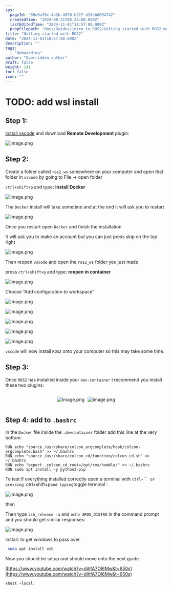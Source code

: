 ```yaml
---
sys:
  pageId: "89e0a78c-4e2b-4070-b327-d28cb0694742"
  createdTime: "2024-08-21T00:24:00.000Z"
  lastEditedTime: "2024-11-01T18:57:00.000Z"
  propFilepath: "docs/Guides/intro_to_ROS2/Getting started with ROS2.md"
title: "Getting started with ROS2"
date: "2024-11-01T18:57:00.000Z"
description: ""
tags:
  - "Onboarding"
author: "Overridden author"
draft: false
weight: 141
toc: false
icon: ""
---
```


# TODO: add wsl install

## Step 1:

[Install vscode](https://code.visualstudio.com/download) and download **Remote Development** plugin:

![image.png](https://prod-files-secure.s3.us-west-2.amazonaws.com/d518164a-d88e-44d1-a4ee-3adb3bd8bce0/efb52993-1881-4a40-b95e-6f020334f022/image.png?X-Amz-Algorithm=AWS4-HMAC-SHA256&X-Amz-Content-Sha256=UNSIGNED-PAYLOAD&X-Amz-Credential=ASIAZI2LB46635DMNZW3%2F20250130%2Fus-west-2%2Fs3%2Faws4_request&X-Amz-Date=20250130T100808Z&X-Amz-Expires=3600&X-Amz-Security-Token=IQoJb3JpZ2luX2VjEJr%2F%2F%2F%2F%2F%2F%2F%2F%2F%2FwEaCXVzLXdlc3QtMiJGMEQCICiLDm3ztSzgb3yGujG5pwQ2MRmfVDKrWtvzvNEv90tBAiBllysOI7Gl2UqZ3LD%2F91N9R3Rpt2Mlbz3TUgvVw0ngnCqIBAij%2F%2F%2F%2F%2F%2F%2F%2F%2F%2F8BEAAaDDYzNzQyMzE4MzgwNSIM4yz0VwNlR8sYv0k5KtwDi5l04OgweWZBcnu0I7B%2F0WL%2BH8CVr4d3MlDnKl%2FlKXG7%2FksBLKy2CABlB0UlTi9jucWPXAnozQNGqC7Iey9LDfbi5d0XcmYdbfnxPOswZm2zPC6O96rvZoe0b7vykeWytTjtMQRFpeaS3glqRONu9amVRiAMHqAno0sMICKrQ26vJ5RBw4sN43hWtDwvUqS44t19%2Fzk7CL4cESfqhb47BbLR1rfvAIR23hBt7zVgC%2BiIYYKsoDYo8LsTvYKyURALJ6ODYukIMyC1Y1yB4fLbYhgqCFQ%2B9Asi73Oyefdng9TRRwSwHO2RrzcwBIfmYXBrCsKovpZdRXTlDqRbRCfaMBlow%2F6VG0gh2v3naYz1NB9uQRy%2F77GLih6sL5o2L4BjP3%2BpxqL7jz53f2Vbo67Smwz8MwHKE7giFQ35LggE%2FolipOVlxvmGafPm9tfJ2mTA6rQnBrr9Ltts38ayVJXA3il6B5xyk5xj51XhdFvq3IxNAMNzHgz9SxJJ%2F8C3Eqlw6HsqMbFcgN%2F1tpnXFc12TSXyLyZ0N8MfeR%2B0AND3jwiY6hGw900lZzo8TCMINdOJPFDpU1rbH%2FxxA1ZnRlKIO2okxBHl2vtNB8%2FOx8%2F1qj1qJ%2B7LYzNDlrmOGO8w9YztvAY6pgEugyFYkZ3NhHQ%2FAecy9Q8NpC9pi%2BFcEvsu5jPUwR8ph8bE9J6cm%2BmsR6a9yLI%2FB6p6godIsRb5NBjAdhkVD1249G7GVQ9DI6xkrzKqp2uQzybGgt9AXeeAXZe73DKirUKTZLbLHOZE9LIWgdZ%2F8RfoE0ffRjlWoIw%2FrNLBhdKCzm5bJsTRKNg3YqK1NlVt8glmV2iafNhaQZdxGhJjzT719FiQFm2x&X-Amz-Signature=0e9fa8cd9afc69545cac799eee5cf221acc28841ba10770c6da48fc2ff4073e3&X-Amz-SignedHeaders=host&x-id=GetObject)

## Step 2:

Create a folder called `ros2_ws` somewhere on your computer and open that folder in `vscode` by going to File → open folder 

`ctrl+shift+p` and type: **Install Docker**

![image.png](https://prod-files-secure.s3.us-west-2.amazonaws.com/d518164a-d88e-44d1-a4ee-3adb3bd8bce0/2269dc0e-1cd5-47ff-bceb-c04ad9b2eab0/image.png?X-Amz-Algorithm=AWS4-HMAC-SHA256&X-Amz-Content-Sha256=UNSIGNED-PAYLOAD&X-Amz-Credential=ASIAZI2LB46635DMNZW3%2F20250130%2Fus-west-2%2Fs3%2Faws4_request&X-Amz-Date=20250130T100808Z&X-Amz-Expires=3600&X-Amz-Security-Token=IQoJb3JpZ2luX2VjEJr%2F%2F%2F%2F%2F%2F%2F%2F%2F%2FwEaCXVzLXdlc3QtMiJGMEQCICiLDm3ztSzgb3yGujG5pwQ2MRmfVDKrWtvzvNEv90tBAiBllysOI7Gl2UqZ3LD%2F91N9R3Rpt2Mlbz3TUgvVw0ngnCqIBAij%2F%2F%2F%2F%2F%2F%2F%2F%2F%2F8BEAAaDDYzNzQyMzE4MzgwNSIM4yz0VwNlR8sYv0k5KtwDi5l04OgweWZBcnu0I7B%2F0WL%2BH8CVr4d3MlDnKl%2FlKXG7%2FksBLKy2CABlB0UlTi9jucWPXAnozQNGqC7Iey9LDfbi5d0XcmYdbfnxPOswZm2zPC6O96rvZoe0b7vykeWytTjtMQRFpeaS3glqRONu9amVRiAMHqAno0sMICKrQ26vJ5RBw4sN43hWtDwvUqS44t19%2Fzk7CL4cESfqhb47BbLR1rfvAIR23hBt7zVgC%2BiIYYKsoDYo8LsTvYKyURALJ6ODYukIMyC1Y1yB4fLbYhgqCFQ%2B9Asi73Oyefdng9TRRwSwHO2RrzcwBIfmYXBrCsKovpZdRXTlDqRbRCfaMBlow%2F6VG0gh2v3naYz1NB9uQRy%2F77GLih6sL5o2L4BjP3%2BpxqL7jz53f2Vbo67Smwz8MwHKE7giFQ35LggE%2FolipOVlxvmGafPm9tfJ2mTA6rQnBrr9Ltts38ayVJXA3il6B5xyk5xj51XhdFvq3IxNAMNzHgz9SxJJ%2F8C3Eqlw6HsqMbFcgN%2F1tpnXFc12TSXyLyZ0N8MfeR%2B0AND3jwiY6hGw900lZzo8TCMINdOJPFDpU1rbH%2FxxA1ZnRlKIO2okxBHl2vtNB8%2FOx8%2F1qj1qJ%2B7LYzNDlrmOGO8w9YztvAY6pgEugyFYkZ3NhHQ%2FAecy9Q8NpC9pi%2BFcEvsu5jPUwR8ph8bE9J6cm%2BmsR6a9yLI%2FB6p6godIsRb5NBjAdhkVD1249G7GVQ9DI6xkrzKqp2uQzybGgt9AXeeAXZe73DKirUKTZLbLHOZE9LIWgdZ%2F8RfoE0ffRjlWoIw%2FrNLBhdKCzm5bJsTRKNg3YqK1NlVt8glmV2iafNhaQZdxGhJjzT719FiQFm2x&X-Amz-Signature=940db3b9f0c82727bd24b670210a286e1e7b0a6f2423727998a00a3174349b70&X-Amz-SignedHeaders=host&x-id=GetObject)

The `Docker` install will take sometime and at the end it will ask you to restart

![image.png](https://prod-files-secure.s3.us-west-2.amazonaws.com/d518164a-d88e-44d1-a4ee-3adb3bd8bce0/ed233f78-be33-4b1f-b89c-9c346c0e961e/image.png?X-Amz-Algorithm=AWS4-HMAC-SHA256&X-Amz-Content-Sha256=UNSIGNED-PAYLOAD&X-Amz-Credential=ASIAZI2LB46635DMNZW3%2F20250130%2Fus-west-2%2Fs3%2Faws4_request&X-Amz-Date=20250130T100808Z&X-Amz-Expires=3600&X-Amz-Security-Token=IQoJb3JpZ2luX2VjEJr%2F%2F%2F%2F%2F%2F%2F%2F%2F%2FwEaCXVzLXdlc3QtMiJGMEQCICiLDm3ztSzgb3yGujG5pwQ2MRmfVDKrWtvzvNEv90tBAiBllysOI7Gl2UqZ3LD%2F91N9R3Rpt2Mlbz3TUgvVw0ngnCqIBAij%2F%2F%2F%2F%2F%2F%2F%2F%2F%2F8BEAAaDDYzNzQyMzE4MzgwNSIM4yz0VwNlR8sYv0k5KtwDi5l04OgweWZBcnu0I7B%2F0WL%2BH8CVr4d3MlDnKl%2FlKXG7%2FksBLKy2CABlB0UlTi9jucWPXAnozQNGqC7Iey9LDfbi5d0XcmYdbfnxPOswZm2zPC6O96rvZoe0b7vykeWytTjtMQRFpeaS3glqRONu9amVRiAMHqAno0sMICKrQ26vJ5RBw4sN43hWtDwvUqS44t19%2Fzk7CL4cESfqhb47BbLR1rfvAIR23hBt7zVgC%2BiIYYKsoDYo8LsTvYKyURALJ6ODYukIMyC1Y1yB4fLbYhgqCFQ%2B9Asi73Oyefdng9TRRwSwHO2RrzcwBIfmYXBrCsKovpZdRXTlDqRbRCfaMBlow%2F6VG0gh2v3naYz1NB9uQRy%2F77GLih6sL5o2L4BjP3%2BpxqL7jz53f2Vbo67Smwz8MwHKE7giFQ35LggE%2FolipOVlxvmGafPm9tfJ2mTA6rQnBrr9Ltts38ayVJXA3il6B5xyk5xj51XhdFvq3IxNAMNzHgz9SxJJ%2F8C3Eqlw6HsqMbFcgN%2F1tpnXFc12TSXyLyZ0N8MfeR%2B0AND3jwiY6hGw900lZzo8TCMINdOJPFDpU1rbH%2FxxA1ZnRlKIO2okxBHl2vtNB8%2FOx8%2F1qj1qJ%2B7LYzNDlrmOGO8w9YztvAY6pgEugyFYkZ3NhHQ%2FAecy9Q8NpC9pi%2BFcEvsu5jPUwR8ph8bE9J6cm%2BmsR6a9yLI%2FB6p6godIsRb5NBjAdhkVD1249G7GVQ9DI6xkrzKqp2uQzybGgt9AXeeAXZe73DKirUKTZLbLHOZE9LIWgdZ%2F8RfoE0ffRjlWoIw%2FrNLBhdKCzm5bJsTRKNg3YqK1NlVt8glmV2iafNhaQZdxGhJjzT719FiQFm2x&X-Amz-Signature=9573797a087dbf4ee1865ad935471422d4a59cc01b305e9d91e9b1ae3b2dd5e4&X-Amz-SignedHeaders=host&x-id=GetObject)

Once you restart open `Docker` and finish the installation

It will ask you to make an account but you can just press skip on the top right

![image.png](https://prod-files-secure.s3.us-west-2.amazonaws.com/d518164a-d88e-44d1-a4ee-3adb3bd8bce0/21010ad9-1659-4fd9-9f59-9932a09b2a3d/image.png?X-Amz-Algorithm=AWS4-HMAC-SHA256&X-Amz-Content-Sha256=UNSIGNED-PAYLOAD&X-Amz-Credential=ASIAZI2LB46635DMNZW3%2F20250130%2Fus-west-2%2Fs3%2Faws4_request&X-Amz-Date=20250130T100808Z&X-Amz-Expires=3600&X-Amz-Security-Token=IQoJb3JpZ2luX2VjEJr%2F%2F%2F%2F%2F%2F%2F%2F%2F%2FwEaCXVzLXdlc3QtMiJGMEQCICiLDm3ztSzgb3yGujG5pwQ2MRmfVDKrWtvzvNEv90tBAiBllysOI7Gl2UqZ3LD%2F91N9R3Rpt2Mlbz3TUgvVw0ngnCqIBAij%2F%2F%2F%2F%2F%2F%2F%2F%2F%2F8BEAAaDDYzNzQyMzE4MzgwNSIM4yz0VwNlR8sYv0k5KtwDi5l04OgweWZBcnu0I7B%2F0WL%2BH8CVr4d3MlDnKl%2FlKXG7%2FksBLKy2CABlB0UlTi9jucWPXAnozQNGqC7Iey9LDfbi5d0XcmYdbfnxPOswZm2zPC6O96rvZoe0b7vykeWytTjtMQRFpeaS3glqRONu9amVRiAMHqAno0sMICKrQ26vJ5RBw4sN43hWtDwvUqS44t19%2Fzk7CL4cESfqhb47BbLR1rfvAIR23hBt7zVgC%2BiIYYKsoDYo8LsTvYKyURALJ6ODYukIMyC1Y1yB4fLbYhgqCFQ%2B9Asi73Oyefdng9TRRwSwHO2RrzcwBIfmYXBrCsKovpZdRXTlDqRbRCfaMBlow%2F6VG0gh2v3naYz1NB9uQRy%2F77GLih6sL5o2L4BjP3%2BpxqL7jz53f2Vbo67Smwz8MwHKE7giFQ35LggE%2FolipOVlxvmGafPm9tfJ2mTA6rQnBrr9Ltts38ayVJXA3il6B5xyk5xj51XhdFvq3IxNAMNzHgz9SxJJ%2F8C3Eqlw6HsqMbFcgN%2F1tpnXFc12TSXyLyZ0N8MfeR%2B0AND3jwiY6hGw900lZzo8TCMINdOJPFDpU1rbH%2FxxA1ZnRlKIO2okxBHl2vtNB8%2FOx8%2F1qj1qJ%2B7LYzNDlrmOGO8w9YztvAY6pgEugyFYkZ3NhHQ%2FAecy9Q8NpC9pi%2BFcEvsu5jPUwR8ph8bE9J6cm%2BmsR6a9yLI%2FB6p6godIsRb5NBjAdhkVD1249G7GVQ9DI6xkrzKqp2uQzybGgt9AXeeAXZe73DKirUKTZLbLHOZE9LIWgdZ%2F8RfoE0ffRjlWoIw%2FrNLBhdKCzm5bJsTRKNg3YqK1NlVt8glmV2iafNhaQZdxGhJjzT719FiQFm2x&X-Amz-Signature=5d2ba1857da39f4f04cfcd7afdb36f18df31be8392c15e8f831ee1add1537878&X-Amz-SignedHeaders=host&x-id=GetObject)

Then reopen `vscode` and open the `ros2_ws` folder you just made

press `ctrl+shift+p` and type: **reopen in container**

![image.png](https://prod-files-secure.s3.us-west-2.amazonaws.com/d518164a-d88e-44d1-a4ee-3adb3bd8bce0/4e93b8c2-41ad-488c-8095-c74205196118/image.png?X-Amz-Algorithm=AWS4-HMAC-SHA256&X-Amz-Content-Sha256=UNSIGNED-PAYLOAD&X-Amz-Credential=ASIAZI2LB46635DMNZW3%2F20250130%2Fus-west-2%2Fs3%2Faws4_request&X-Amz-Date=20250130T100808Z&X-Amz-Expires=3600&X-Amz-Security-Token=IQoJb3JpZ2luX2VjEJr%2F%2F%2F%2F%2F%2F%2F%2F%2F%2FwEaCXVzLXdlc3QtMiJGMEQCICiLDm3ztSzgb3yGujG5pwQ2MRmfVDKrWtvzvNEv90tBAiBllysOI7Gl2UqZ3LD%2F91N9R3Rpt2Mlbz3TUgvVw0ngnCqIBAij%2F%2F%2F%2F%2F%2F%2F%2F%2F%2F8BEAAaDDYzNzQyMzE4MzgwNSIM4yz0VwNlR8sYv0k5KtwDi5l04OgweWZBcnu0I7B%2F0WL%2BH8CVr4d3MlDnKl%2FlKXG7%2FksBLKy2CABlB0UlTi9jucWPXAnozQNGqC7Iey9LDfbi5d0XcmYdbfnxPOswZm2zPC6O96rvZoe0b7vykeWytTjtMQRFpeaS3glqRONu9amVRiAMHqAno0sMICKrQ26vJ5RBw4sN43hWtDwvUqS44t19%2Fzk7CL4cESfqhb47BbLR1rfvAIR23hBt7zVgC%2BiIYYKsoDYo8LsTvYKyURALJ6ODYukIMyC1Y1yB4fLbYhgqCFQ%2B9Asi73Oyefdng9TRRwSwHO2RrzcwBIfmYXBrCsKovpZdRXTlDqRbRCfaMBlow%2F6VG0gh2v3naYz1NB9uQRy%2F77GLih6sL5o2L4BjP3%2BpxqL7jz53f2Vbo67Smwz8MwHKE7giFQ35LggE%2FolipOVlxvmGafPm9tfJ2mTA6rQnBrr9Ltts38ayVJXA3il6B5xyk5xj51XhdFvq3IxNAMNzHgz9SxJJ%2F8C3Eqlw6HsqMbFcgN%2F1tpnXFc12TSXyLyZ0N8MfeR%2B0AND3jwiY6hGw900lZzo8TCMINdOJPFDpU1rbH%2FxxA1ZnRlKIO2okxBHl2vtNB8%2FOx8%2F1qj1qJ%2B7LYzNDlrmOGO8w9YztvAY6pgEugyFYkZ3NhHQ%2FAecy9Q8NpC9pi%2BFcEvsu5jPUwR8ph8bE9J6cm%2BmsR6a9yLI%2FB6p6godIsRb5NBjAdhkVD1249G7GVQ9DI6xkrzKqp2uQzybGgt9AXeeAXZe73DKirUKTZLbLHOZE9LIWgdZ%2F8RfoE0ffRjlWoIw%2FrNLBhdKCzm5bJsTRKNg3YqK1NlVt8glmV2iafNhaQZdxGhJjzT719FiQFm2x&X-Amz-Signature=c62abd172d526e12d4cf11a7307ae7a7b2743df72584280ee4df5d6a559ff59b&X-Amz-SignedHeaders=host&x-id=GetObject)

Choose “Add configuration to workspace”

![image.png](https://prod-files-secure.s3.us-west-2.amazonaws.com/d518164a-d88e-44d1-a4ee-3adb3bd8bce0/9560b282-5060-4989-ba37-97e7b2c22476/image.png?X-Amz-Algorithm=AWS4-HMAC-SHA256&X-Amz-Content-Sha256=UNSIGNED-PAYLOAD&X-Amz-Credential=ASIAZI2LB46635DMNZW3%2F20250130%2Fus-west-2%2Fs3%2Faws4_request&X-Amz-Date=20250130T100808Z&X-Amz-Expires=3600&X-Amz-Security-Token=IQoJb3JpZ2luX2VjEJr%2F%2F%2F%2F%2F%2F%2F%2F%2F%2FwEaCXVzLXdlc3QtMiJGMEQCICiLDm3ztSzgb3yGujG5pwQ2MRmfVDKrWtvzvNEv90tBAiBllysOI7Gl2UqZ3LD%2F91N9R3Rpt2Mlbz3TUgvVw0ngnCqIBAij%2F%2F%2F%2F%2F%2F%2F%2F%2F%2F8BEAAaDDYzNzQyMzE4MzgwNSIM4yz0VwNlR8sYv0k5KtwDi5l04OgweWZBcnu0I7B%2F0WL%2BH8CVr4d3MlDnKl%2FlKXG7%2FksBLKy2CABlB0UlTi9jucWPXAnozQNGqC7Iey9LDfbi5d0XcmYdbfnxPOswZm2zPC6O96rvZoe0b7vykeWytTjtMQRFpeaS3glqRONu9amVRiAMHqAno0sMICKrQ26vJ5RBw4sN43hWtDwvUqS44t19%2Fzk7CL4cESfqhb47BbLR1rfvAIR23hBt7zVgC%2BiIYYKsoDYo8LsTvYKyURALJ6ODYukIMyC1Y1yB4fLbYhgqCFQ%2B9Asi73Oyefdng9TRRwSwHO2RrzcwBIfmYXBrCsKovpZdRXTlDqRbRCfaMBlow%2F6VG0gh2v3naYz1NB9uQRy%2F77GLih6sL5o2L4BjP3%2BpxqL7jz53f2Vbo67Smwz8MwHKE7giFQ35LggE%2FolipOVlxvmGafPm9tfJ2mTA6rQnBrr9Ltts38ayVJXA3il6B5xyk5xj51XhdFvq3IxNAMNzHgz9SxJJ%2F8C3Eqlw6HsqMbFcgN%2F1tpnXFc12TSXyLyZ0N8MfeR%2B0AND3jwiY6hGw900lZzo8TCMINdOJPFDpU1rbH%2FxxA1ZnRlKIO2okxBHl2vtNB8%2FOx8%2F1qj1qJ%2B7LYzNDlrmOGO8w9YztvAY6pgEugyFYkZ3NhHQ%2FAecy9Q8NpC9pi%2BFcEvsu5jPUwR8ph8bE9J6cm%2BmsR6a9yLI%2FB6p6godIsRb5NBjAdhkVD1249G7GVQ9DI6xkrzKqp2uQzybGgt9AXeeAXZe73DKirUKTZLbLHOZE9LIWgdZ%2F8RfoE0ffRjlWoIw%2FrNLBhdKCzm5bJsTRKNg3YqK1NlVt8glmV2iafNhaQZdxGhJjzT719FiQFm2x&X-Amz-Signature=668d1552f738d04425510078cd04d646fe9f6e6db0429398b8a70e9fff85eb57&X-Amz-SignedHeaders=host&x-id=GetObject)

![image.png](https://prod-files-secure.s3.us-west-2.amazonaws.com/d518164a-d88e-44d1-a4ee-3adb3bd8bce0/2ee63f81-886b-48e8-a553-dc6e5eac99e4/image.png?X-Amz-Algorithm=AWS4-HMAC-SHA256&X-Amz-Content-Sha256=UNSIGNED-PAYLOAD&X-Amz-Credential=ASIAZI2LB46635DMNZW3%2F20250130%2Fus-west-2%2Fs3%2Faws4_request&X-Amz-Date=20250130T100808Z&X-Amz-Expires=3600&X-Amz-Security-Token=IQoJb3JpZ2luX2VjEJr%2F%2F%2F%2F%2F%2F%2F%2F%2F%2FwEaCXVzLXdlc3QtMiJGMEQCICiLDm3ztSzgb3yGujG5pwQ2MRmfVDKrWtvzvNEv90tBAiBllysOI7Gl2UqZ3LD%2F91N9R3Rpt2Mlbz3TUgvVw0ngnCqIBAij%2F%2F%2F%2F%2F%2F%2F%2F%2F%2F8BEAAaDDYzNzQyMzE4MzgwNSIM4yz0VwNlR8sYv0k5KtwDi5l04OgweWZBcnu0I7B%2F0WL%2BH8CVr4d3MlDnKl%2FlKXG7%2FksBLKy2CABlB0UlTi9jucWPXAnozQNGqC7Iey9LDfbi5d0XcmYdbfnxPOswZm2zPC6O96rvZoe0b7vykeWytTjtMQRFpeaS3glqRONu9amVRiAMHqAno0sMICKrQ26vJ5RBw4sN43hWtDwvUqS44t19%2Fzk7CL4cESfqhb47BbLR1rfvAIR23hBt7zVgC%2BiIYYKsoDYo8LsTvYKyURALJ6ODYukIMyC1Y1yB4fLbYhgqCFQ%2B9Asi73Oyefdng9TRRwSwHO2RrzcwBIfmYXBrCsKovpZdRXTlDqRbRCfaMBlow%2F6VG0gh2v3naYz1NB9uQRy%2F77GLih6sL5o2L4BjP3%2BpxqL7jz53f2Vbo67Smwz8MwHKE7giFQ35LggE%2FolipOVlxvmGafPm9tfJ2mTA6rQnBrr9Ltts38ayVJXA3il6B5xyk5xj51XhdFvq3IxNAMNzHgz9SxJJ%2F8C3Eqlw6HsqMbFcgN%2F1tpnXFc12TSXyLyZ0N8MfeR%2B0AND3jwiY6hGw900lZzo8TCMINdOJPFDpU1rbH%2FxxA1ZnRlKIO2okxBHl2vtNB8%2FOx8%2F1qj1qJ%2B7LYzNDlrmOGO8w9YztvAY6pgEugyFYkZ3NhHQ%2FAecy9Q8NpC9pi%2BFcEvsu5jPUwR8ph8bE9J6cm%2BmsR6a9yLI%2FB6p6godIsRb5NBjAdhkVD1249G7GVQ9DI6xkrzKqp2uQzybGgt9AXeeAXZe73DKirUKTZLbLHOZE9LIWgdZ%2F8RfoE0ffRjlWoIw%2FrNLBhdKCzm5bJsTRKNg3YqK1NlVt8glmV2iafNhaQZdxGhJjzT719FiQFm2x&X-Amz-Signature=e63b9028821fc8f20ff689b8672d53926a8da0e56c137bd2f33341d7e07fd7ea&X-Amz-SignedHeaders=host&x-id=GetObject)

![image.png](https://prod-files-secure.s3.us-west-2.amazonaws.com/d518164a-d88e-44d1-a4ee-3adb3bd8bce0/ae1580b2-b048-407e-aed9-b584224a7a04/image.png?X-Amz-Algorithm=AWS4-HMAC-SHA256&X-Amz-Content-Sha256=UNSIGNED-PAYLOAD&X-Amz-Credential=ASIAZI2LB46635DMNZW3%2F20250130%2Fus-west-2%2Fs3%2Faws4_request&X-Amz-Date=20250130T100808Z&X-Amz-Expires=3600&X-Amz-Security-Token=IQoJb3JpZ2luX2VjEJr%2F%2F%2F%2F%2F%2F%2F%2F%2F%2FwEaCXVzLXdlc3QtMiJGMEQCICiLDm3ztSzgb3yGujG5pwQ2MRmfVDKrWtvzvNEv90tBAiBllysOI7Gl2UqZ3LD%2F91N9R3Rpt2Mlbz3TUgvVw0ngnCqIBAij%2F%2F%2F%2F%2F%2F%2F%2F%2F%2F8BEAAaDDYzNzQyMzE4MzgwNSIM4yz0VwNlR8sYv0k5KtwDi5l04OgweWZBcnu0I7B%2F0WL%2BH8CVr4d3MlDnKl%2FlKXG7%2FksBLKy2CABlB0UlTi9jucWPXAnozQNGqC7Iey9LDfbi5d0XcmYdbfnxPOswZm2zPC6O96rvZoe0b7vykeWytTjtMQRFpeaS3glqRONu9amVRiAMHqAno0sMICKrQ26vJ5RBw4sN43hWtDwvUqS44t19%2Fzk7CL4cESfqhb47BbLR1rfvAIR23hBt7zVgC%2BiIYYKsoDYo8LsTvYKyURALJ6ODYukIMyC1Y1yB4fLbYhgqCFQ%2B9Asi73Oyefdng9TRRwSwHO2RrzcwBIfmYXBrCsKovpZdRXTlDqRbRCfaMBlow%2F6VG0gh2v3naYz1NB9uQRy%2F77GLih6sL5o2L4BjP3%2BpxqL7jz53f2Vbo67Smwz8MwHKE7giFQ35LggE%2FolipOVlxvmGafPm9tfJ2mTA6rQnBrr9Ltts38ayVJXA3il6B5xyk5xj51XhdFvq3IxNAMNzHgz9SxJJ%2F8C3Eqlw6HsqMbFcgN%2F1tpnXFc12TSXyLyZ0N8MfeR%2B0AND3jwiY6hGw900lZzo8TCMINdOJPFDpU1rbH%2FxxA1ZnRlKIO2okxBHl2vtNB8%2FOx8%2F1qj1qJ%2B7LYzNDlrmOGO8w9YztvAY6pgEugyFYkZ3NhHQ%2FAecy9Q8NpC9pi%2BFcEvsu5jPUwR8ph8bE9J6cm%2BmsR6a9yLI%2FB6p6godIsRb5NBjAdhkVD1249G7GVQ9DI6xkrzKqp2uQzybGgt9AXeeAXZe73DKirUKTZLbLHOZE9LIWgdZ%2F8RfoE0ffRjlWoIw%2FrNLBhdKCzm5bJsTRKNg3YqK1NlVt8glmV2iafNhaQZdxGhJjzT719FiQFm2x&X-Amz-Signature=f727c9a44e37fdff1fa8455320c42a608dee312217c5e36ade5b47844137d29c&X-Amz-SignedHeaders=host&x-id=GetObject)

![image.png](https://prod-files-secure.s3.us-west-2.amazonaws.com/d518164a-d88e-44d1-a4ee-3adb3bd8bce0/53255b28-f75e-430f-b9e3-c0ac8577e42b/image.png?X-Amz-Algorithm=AWS4-HMAC-SHA256&X-Amz-Content-Sha256=UNSIGNED-PAYLOAD&X-Amz-Credential=ASIAZI2LB46635DMNZW3%2F20250130%2Fus-west-2%2Fs3%2Faws4_request&X-Amz-Date=20250130T100808Z&X-Amz-Expires=3600&X-Amz-Security-Token=IQoJb3JpZ2luX2VjEJr%2F%2F%2F%2F%2F%2F%2F%2F%2F%2FwEaCXVzLXdlc3QtMiJGMEQCICiLDm3ztSzgb3yGujG5pwQ2MRmfVDKrWtvzvNEv90tBAiBllysOI7Gl2UqZ3LD%2F91N9R3Rpt2Mlbz3TUgvVw0ngnCqIBAij%2F%2F%2F%2F%2F%2F%2F%2F%2F%2F8BEAAaDDYzNzQyMzE4MzgwNSIM4yz0VwNlR8sYv0k5KtwDi5l04OgweWZBcnu0I7B%2F0WL%2BH8CVr4d3MlDnKl%2FlKXG7%2FksBLKy2CABlB0UlTi9jucWPXAnozQNGqC7Iey9LDfbi5d0XcmYdbfnxPOswZm2zPC6O96rvZoe0b7vykeWytTjtMQRFpeaS3glqRONu9amVRiAMHqAno0sMICKrQ26vJ5RBw4sN43hWtDwvUqS44t19%2Fzk7CL4cESfqhb47BbLR1rfvAIR23hBt7zVgC%2BiIYYKsoDYo8LsTvYKyURALJ6ODYukIMyC1Y1yB4fLbYhgqCFQ%2B9Asi73Oyefdng9TRRwSwHO2RrzcwBIfmYXBrCsKovpZdRXTlDqRbRCfaMBlow%2F6VG0gh2v3naYz1NB9uQRy%2F77GLih6sL5o2L4BjP3%2BpxqL7jz53f2Vbo67Smwz8MwHKE7giFQ35LggE%2FolipOVlxvmGafPm9tfJ2mTA6rQnBrr9Ltts38ayVJXA3il6B5xyk5xj51XhdFvq3IxNAMNzHgz9SxJJ%2F8C3Eqlw6HsqMbFcgN%2F1tpnXFc12TSXyLyZ0N8MfeR%2B0AND3jwiY6hGw900lZzo8TCMINdOJPFDpU1rbH%2FxxA1ZnRlKIO2okxBHl2vtNB8%2FOx8%2F1qj1qJ%2B7LYzNDlrmOGO8w9YztvAY6pgEugyFYkZ3NhHQ%2FAecy9Q8NpC9pi%2BFcEvsu5jPUwR8ph8bE9J6cm%2BmsR6a9yLI%2FB6p6godIsRb5NBjAdhkVD1249G7GVQ9DI6xkrzKqp2uQzybGgt9AXeeAXZe73DKirUKTZLbLHOZE9LIWgdZ%2F8RfoE0ffRjlWoIw%2FrNLBhdKCzm5bJsTRKNg3YqK1NlVt8glmV2iafNhaQZdxGhJjzT719FiQFm2x&X-Amz-Signature=ac27262bb00deb7bf0b03d9bac6d7dda22d2e663124cdc43fc7a703af9da6731&X-Amz-SignedHeaders=host&x-id=GetObject)

![image.png](https://prod-files-secure.s3.us-west-2.amazonaws.com/d518164a-d88e-44d1-a4ee-3adb3bd8bce0/7c562767-5af9-4ffb-97d1-327bcdf4ee00/image.png?X-Amz-Algorithm=AWS4-HMAC-SHA256&X-Amz-Content-Sha256=UNSIGNED-PAYLOAD&X-Amz-Credential=ASIAZI2LB46635DMNZW3%2F20250130%2Fus-west-2%2Fs3%2Faws4_request&X-Amz-Date=20250130T100808Z&X-Amz-Expires=3600&X-Amz-Security-Token=IQoJb3JpZ2luX2VjEJr%2F%2F%2F%2F%2F%2F%2F%2F%2F%2FwEaCXVzLXdlc3QtMiJGMEQCICiLDm3ztSzgb3yGujG5pwQ2MRmfVDKrWtvzvNEv90tBAiBllysOI7Gl2UqZ3LD%2F91N9R3Rpt2Mlbz3TUgvVw0ngnCqIBAij%2F%2F%2F%2F%2F%2F%2F%2F%2F%2F8BEAAaDDYzNzQyMzE4MzgwNSIM4yz0VwNlR8sYv0k5KtwDi5l04OgweWZBcnu0I7B%2F0WL%2BH8CVr4d3MlDnKl%2FlKXG7%2FksBLKy2CABlB0UlTi9jucWPXAnozQNGqC7Iey9LDfbi5d0XcmYdbfnxPOswZm2zPC6O96rvZoe0b7vykeWytTjtMQRFpeaS3glqRONu9amVRiAMHqAno0sMICKrQ26vJ5RBw4sN43hWtDwvUqS44t19%2Fzk7CL4cESfqhb47BbLR1rfvAIR23hBt7zVgC%2BiIYYKsoDYo8LsTvYKyURALJ6ODYukIMyC1Y1yB4fLbYhgqCFQ%2B9Asi73Oyefdng9TRRwSwHO2RrzcwBIfmYXBrCsKovpZdRXTlDqRbRCfaMBlow%2F6VG0gh2v3naYz1NB9uQRy%2F77GLih6sL5o2L4BjP3%2BpxqL7jz53f2Vbo67Smwz8MwHKE7giFQ35LggE%2FolipOVlxvmGafPm9tfJ2mTA6rQnBrr9Ltts38ayVJXA3il6B5xyk5xj51XhdFvq3IxNAMNzHgz9SxJJ%2F8C3Eqlw6HsqMbFcgN%2F1tpnXFc12TSXyLyZ0N8MfeR%2B0AND3jwiY6hGw900lZzo8TCMINdOJPFDpU1rbH%2FxxA1ZnRlKIO2okxBHl2vtNB8%2FOx8%2F1qj1qJ%2B7LYzNDlrmOGO8w9YztvAY6pgEugyFYkZ3NhHQ%2FAecy9Q8NpC9pi%2BFcEvsu5jPUwR8ph8bE9J6cm%2BmsR6a9yLI%2FB6p6godIsRb5NBjAdhkVD1249G7GVQ9DI6xkrzKqp2uQzybGgt9AXeeAXZe73DKirUKTZLbLHOZE9LIWgdZ%2F8RfoE0ffRjlWoIw%2FrNLBhdKCzm5bJsTRKNg3YqK1NlVt8glmV2iafNhaQZdxGhJjzT719FiQFm2x&X-Amz-Signature=01392bd90361edae72b1d9eae1fdcf0167b674765705002023e909d8ea10fe45&X-Amz-SignedHeaders=host&x-id=GetObject)

`vscode` will now install `ROS2` onto your computer so this may take some time.

## Step 3:

Once `ROS2` has installed inside your `dev-container` I recommend you install these two plugins:

<div style="display: flex;flex-direction: row; column-gap:10px; max-width: 630px;justify-content: center;">
<div>

![image.png](https://prod-files-secure.s3.us-west-2.amazonaws.com/d518164a-d88e-44d1-a4ee-3adb3bd8bce0/3fc3d550-5a54-4ba1-ba6b-faa01cdb7369/image.png?X-Amz-Algorithm=AWS4-HMAC-SHA256&X-Amz-Content-Sha256=UNSIGNED-PAYLOAD&X-Amz-Credential=ASIAZI2LB466UDMBXMZH%2F20250130%2Fus-west-2%2Fs3%2Faws4_request&X-Amz-Date=20250130T100814Z&X-Amz-Expires=3600&X-Amz-Security-Token=IQoJb3JpZ2luX2VjEJr%2F%2F%2F%2F%2F%2F%2F%2F%2F%2FwEaCXVzLXdlc3QtMiJGMEQCIDEpNy61IORNy6F%2FFvn1uq%2Faa7GGi1u6W8G01EFrMiRTAiBV26azR96HvrMxCsu8YhP8YGKdCYJ6z2tL9OSlapF2RiqIBAij%2F%2F%2F%2F%2F%2F%2F%2F%2F%2F8BEAAaDDYzNzQyMzE4MzgwNSIMvT5TsUGoGkndltsDKtwDW4MphYQOoDyaKlxefQMMkToBhkPhPYc6wDu8Dkq5FFEnVKN6XMc1%2BcM9ZTfyQyemfLQlGK76hGbc4hSweVNFHP2DiHl0UWt0AsfWcsANuKSN12kI4dXFPf9A%2F8wXzmHf5DcQFFHXiOBQ37TOcM072suNucis%2F18V%2BIXbAFtnYBBpl%2BiL3I2i2tFT0PTbnc2RAhOzgN969Uc4yR6nGoDQRSb38DG0YQnKf6cfFVuTfTU5qEjlLvM5s8PbOrZ5gzP4%2FbSuXmM0ynQFKvWQ61KEoxvXrPsf5gdFqrmMuAE6yYcxXy0J%2FQE8d8h8rkYYYoSdrD0loQZSe7ya30vj7XEnRB%2FXLp6raJMx2FQcujSJpFbLuTRkyHygp%2F6GPQf5n90W6nkiSUWUVo1O2pONWH0g6LdmuvRXBRAr3at9HaHP82rDHQIioff%2Fj0M9DMVufCw7hj0UqAtERLNI5f9re4oZBtT%2FWm2OOv5Pa29phK324OICQ%2Bn%2BUHDYF3jqI6sUiATLiHKJnu216Gj41dBsFm18VWfFVMzJkyDsq5Wk5uevnrfgq5yuKkygSUocASwPVsVSgiRrw1iwe41meAeXch3r%2Bm%2FfKinjuCCYjBmvTkyOdarv0e6loo8hjjuCGr4wzYztvAY6pgHdvKcBdOlXwyLq%2FiDyUM2%2B3SSL%2B8g6C6gU7Iwppn30%2By8jl9aPj6tFLp3LNLPk2r5qRwASnpNa4PqnLn2kjes1DQkRy4ty3QxS%2F3GLJiJb3ITkPbQHsZ%2BxZ4SF6zfcF5Hiq1BpVmCYDA72WxT5G%2Fg9FE7%2BkRx98MkZBI84oS377Vp24nEw7c3uEHuTN0eaVZcmn3AVlDvhXJJOCt9OSql8xUP6uxfX&X-Amz-Signature=3349b0de074e4da97a4ed3eea5446d98904d86cc85e513668661ad37a3f8f118&X-Amz-SignedHeaders=host&x-id=GetObject)

</div>
<div>

![image.png](https://prod-files-secure.s3.us-west-2.amazonaws.com/d518164a-d88e-44d1-a4ee-3adb3bd8bce0/d994cc66-13c2-4093-a5a3-f84cf4601a82/image.png?X-Amz-Algorithm=AWS4-HMAC-SHA256&X-Amz-Content-Sha256=UNSIGNED-PAYLOAD&X-Amz-Credential=ASIAZI2LB466YXMSB4UT%2F20250130%2Fus-west-2%2Fs3%2Faws4_request&X-Amz-Date=20250130T100815Z&X-Amz-Expires=3600&X-Amz-Security-Token=IQoJb3JpZ2luX2VjEJr%2F%2F%2F%2F%2F%2F%2F%2F%2F%2FwEaCXVzLXdlc3QtMiJGMEQCIErGk8%2FccqQDuOcceMEI%2FuSB%2FRIq9nGG5cd7rTozEvBrAiBl%2BsGIVg5tVnwpfh3zdTbEViJweXTxfoCOYlWzBhe1fCqIBAij%2F%2F%2F%2F%2F%2F%2F%2F%2F%2F8BEAAaDDYzNzQyMzE4MzgwNSIMtmBDufLd0RqLb2wJKtwDf4DqXi1QIblliIE8V4I7qM6NjQTxdzYSQ9d0eN3cnJfEqr9eUcz707XqevfWg1prZOi74YpWaPVS8QhKbdHeayKat9oDg5WgDwChBx060cXSXRBUXxl1%2B20%2FaI7%2B4PVlqXjGDFKPDOKeFZO9cSHYqqtavoVOtBzf80rSFGwxVvsQXldI4hnoeC9eUPL6lL5WQDM%2BmRiQL7sFskCtaymR%2BmCZgzBmxRXcJpT75vTkXt%2FZb8rcp5yqGqNY7DAIts92Rpyz5wqJ1mH2O%2FpFx5NykvfLbS%2F0E8iqZhM17JltT9gu2pbJonX3A3u8LUZktZRiHHOP6HW5kDFO9PKDon81c%2BfSwdAovR%2B5huPlnLTWNjaUVraYnB%2FCHI3TB1lyWgkwQ7v13snJ6WnZzVK3Wk2gEswNfqu%2BfgrWYOnW7VI3oE6a%2FsHM3kmW1VO%2FiWv%2B0Hk9iqu1WeStAZEu2RJgey2Y62E92yuH6H7yqHevtstOziJbbl5dGtGtwzIE9s0KHFNrazwmBkHJo0rr0KljPs27diZ%2BNRsocbmIz27zrWKVoJAra7ipA%2BehMlvSQUpSOUjDhusB2fIv0szOfzdUMMuc%2BseRxXqZ5FBo8o%2FvRFcnISfzTafd7FrRc9vzskswj43tvAY6pgFipyi0oPVNNoR00nGrhZsZA6FGbT7hGCw5mZxAuVlDr%2FfP6pqxBUbf%2FaKZM%2FZYftdIrefhFAP5lHKBuG2%2BkAF6iCozG06UnkDeE3WvMOPOTbxH%2Ff5q0YlR1D8uaX4pkD5r4QpZc%2Bm7A6Ly7SA5bH3h2cZJUiZL%2FbThcQfACERnsKSOBF9u3wrmUWM9wRF5u%2B8UMJNzKO20SSN9MP8LQl0qiQ1tHIzw&X-Amz-Signature=c6cb455c0bd69dd4b55a595f5eeca7498121790e05a69cd2c0118e4442ddd031&X-Amz-SignedHeaders=host&x-id=GetObject)

</div>
</div>

## Step 4: add to `.bashrc`

In the `Docker` file inside the `.devcontainer` folder add this line at the very bottom: 

```docker
RUN echo "source /usr/share/colcon_argcomplete/hook/colcon-argcomplete.bash" >> ~/.bashrc
RUN echo "source /usr/share/colcon_cd/function/colcon_cd.sh" >> ~/.bashrc
RUN echo "export _colcon_cd_root=/opt/ros/humble/" >> ~/.bashrc
RUN sudo apt install -y python3-pip 
```

To test if everything installed correctly open a terminal with `ctrl+`` or pressing `ctrl+shift+p` and typing `toggle terminal`:

![image.png](https://prod-files-secure.s3.us-west-2.amazonaws.com/d518164a-d88e-44d1-a4ee-3adb3bd8bce0/6a4943d8-b04e-4c02-9a58-775f3384d1a5/image.png?X-Amz-Algorithm=AWS4-HMAC-SHA256&X-Amz-Content-Sha256=UNSIGNED-PAYLOAD&X-Amz-Credential=ASIAZI2LB46635DMNZW3%2F20250130%2Fus-west-2%2Fs3%2Faws4_request&X-Amz-Date=20250130T100808Z&X-Amz-Expires=3600&X-Amz-Security-Token=IQoJb3JpZ2luX2VjEJr%2F%2F%2F%2F%2F%2F%2F%2F%2F%2FwEaCXVzLXdlc3QtMiJGMEQCICiLDm3ztSzgb3yGujG5pwQ2MRmfVDKrWtvzvNEv90tBAiBllysOI7Gl2UqZ3LD%2F91N9R3Rpt2Mlbz3TUgvVw0ngnCqIBAij%2F%2F%2F%2F%2F%2F%2F%2F%2F%2F8BEAAaDDYzNzQyMzE4MzgwNSIM4yz0VwNlR8sYv0k5KtwDi5l04OgweWZBcnu0I7B%2F0WL%2BH8CVr4d3MlDnKl%2FlKXG7%2FksBLKy2CABlB0UlTi9jucWPXAnozQNGqC7Iey9LDfbi5d0XcmYdbfnxPOswZm2zPC6O96rvZoe0b7vykeWytTjtMQRFpeaS3glqRONu9amVRiAMHqAno0sMICKrQ26vJ5RBw4sN43hWtDwvUqS44t19%2Fzk7CL4cESfqhb47BbLR1rfvAIR23hBt7zVgC%2BiIYYKsoDYo8LsTvYKyURALJ6ODYukIMyC1Y1yB4fLbYhgqCFQ%2B9Asi73Oyefdng9TRRwSwHO2RrzcwBIfmYXBrCsKovpZdRXTlDqRbRCfaMBlow%2F6VG0gh2v3naYz1NB9uQRy%2F77GLih6sL5o2L4BjP3%2BpxqL7jz53f2Vbo67Smwz8MwHKE7giFQ35LggE%2FolipOVlxvmGafPm9tfJ2mTA6rQnBrr9Ltts38ayVJXA3il6B5xyk5xj51XhdFvq3IxNAMNzHgz9SxJJ%2F8C3Eqlw6HsqMbFcgN%2F1tpnXFc12TSXyLyZ0N8MfeR%2B0AND3jwiY6hGw900lZzo8TCMINdOJPFDpU1rbH%2FxxA1ZnRlKIO2okxBHl2vtNB8%2FOx8%2F1qj1qJ%2B7LYzNDlrmOGO8w9YztvAY6pgEugyFYkZ3NhHQ%2FAecy9Q8NpC9pi%2BFcEvsu5jPUwR8ph8bE9J6cm%2BmsR6a9yLI%2FB6p6godIsRb5NBjAdhkVD1249G7GVQ9DI6xkrzKqp2uQzybGgt9AXeeAXZe73DKirUKTZLbLHOZE9LIWgdZ%2F8RfoE0ffRjlWoIw%2FrNLBhdKCzm5bJsTRKNg3YqK1NlVt8glmV2iafNhaQZdxGhJjzT719FiQFm2x&X-Amz-Signature=14e686a3e77ac822c1245f2a0f224e8b6ae1a32313d821e0ec96585b42b30b9d&X-Amz-SignedHeaders=host&x-id=GetObject)

then 

Then type `lsb_release -a` and `echo $ROS_DISTRO` in the command prompt and you should get similar responses:

![image.png](https://prod-files-secure.s3.us-west-2.amazonaws.com/d518164a-d88e-44d1-a4ee-3adb3bd8bce0/3e635dec-a805-4e85-8b9e-d000e5b71a4e/image.png?X-Amz-Algorithm=AWS4-HMAC-SHA256&X-Amz-Content-Sha256=UNSIGNED-PAYLOAD&X-Amz-Credential=ASIAZI2LB46635DMNZW3%2F20250130%2Fus-west-2%2Fs3%2Faws4_request&X-Amz-Date=20250130T100808Z&X-Amz-Expires=3600&X-Amz-Security-Token=IQoJb3JpZ2luX2VjEJr%2F%2F%2F%2F%2F%2F%2F%2F%2F%2FwEaCXVzLXdlc3QtMiJGMEQCICiLDm3ztSzgb3yGujG5pwQ2MRmfVDKrWtvzvNEv90tBAiBllysOI7Gl2UqZ3LD%2F91N9R3Rpt2Mlbz3TUgvVw0ngnCqIBAij%2F%2F%2F%2F%2F%2F%2F%2F%2F%2F8BEAAaDDYzNzQyMzE4MzgwNSIM4yz0VwNlR8sYv0k5KtwDi5l04OgweWZBcnu0I7B%2F0WL%2BH8CVr4d3MlDnKl%2FlKXG7%2FksBLKy2CABlB0UlTi9jucWPXAnozQNGqC7Iey9LDfbi5d0XcmYdbfnxPOswZm2zPC6O96rvZoe0b7vykeWytTjtMQRFpeaS3glqRONu9amVRiAMHqAno0sMICKrQ26vJ5RBw4sN43hWtDwvUqS44t19%2Fzk7CL4cESfqhb47BbLR1rfvAIR23hBt7zVgC%2BiIYYKsoDYo8LsTvYKyURALJ6ODYukIMyC1Y1yB4fLbYhgqCFQ%2B9Asi73Oyefdng9TRRwSwHO2RrzcwBIfmYXBrCsKovpZdRXTlDqRbRCfaMBlow%2F6VG0gh2v3naYz1NB9uQRy%2F77GLih6sL5o2L4BjP3%2BpxqL7jz53f2Vbo67Smwz8MwHKE7giFQ35LggE%2FolipOVlxvmGafPm9tfJ2mTA6rQnBrr9Ltts38ayVJXA3il6B5xyk5xj51XhdFvq3IxNAMNzHgz9SxJJ%2F8C3Eqlw6HsqMbFcgN%2F1tpnXFc12TSXyLyZ0N8MfeR%2B0AND3jwiY6hGw900lZzo8TCMINdOJPFDpU1rbH%2FxxA1ZnRlKIO2okxBHl2vtNB8%2FOx8%2F1qj1qJ%2B7LYzNDlrmOGO8w9YztvAY6pgEugyFYkZ3NhHQ%2FAecy9Q8NpC9pi%2BFcEvsu5jPUwR8ph8bE9J6cm%2BmsR6a9yLI%2FB6p6godIsRb5NBjAdhkVD1249G7GVQ9DI6xkrzKqp2uQzybGgt9AXeeAXZe73DKirUKTZLbLHOZE9LIWgdZ%2F8RfoE0ffRjlWoIw%2FrNLBhdKCzm5bJsTRKNg3YqK1NlVt8glmV2iafNhaQZdxGhJjzT719FiQFm2x&X-Amz-Signature=b0a7c99fc12444e1f7b862613d19b423f367611b16ecb722349aa37368ed5e4d&X-Amz-SignedHeaders=host&x-id=GetObject)

Install:  to get windows to pass over

```bash
 sudo apt install xcb
```

Now you should be setup and should move onto the next guide 

[https://www.youtube.com/watch?v=dihfA7Ol6Mw&t=650s](https://www.youtube.com/watch?v=dihfA7Ol6Mw&t=650s)

```python
xhost +local:
```
